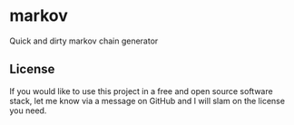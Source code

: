 markov
======

Quick and dirty markov chain generator

License
-------

If you would like to use this project in a free and open source software stack,
let me know via a message on GitHub and I will slam on the license you need.
